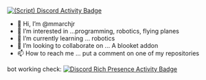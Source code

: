 [![(Script) Discord Activity Badge](https://badgen.net/badge/Discord%20User/Online?color=61d800&labelColor=434343&icon=discord)](https://github.com/mmarchjr/mmarchjr)

- 👋 Hi, I’m @mmarchjr
- 👀 I’m interested in ...programming, robotics, flying planes
- 🌱 I’m currently learning ... robotics
- 💞️ I’m looking to collaborate on ... A blooket addon
- 📫 How to reach me ... put a comment on one of my repositories



bot working check: [![Discord Rich Presence Activity Badge](https://github.com/mmarchjr/mmarchjr/actions/workflows/discord.yml/badge.svg)](https://github.com/mmarchjr/mmarchjr/actions/workflows/discord.yml)
<!---
mmarchjr/mmarchjr is a ✨ special ✨ repository because its `README.md` (this file) appears on your GitHub profile.
You can click the Preview link to take a look at your changes.
--->
